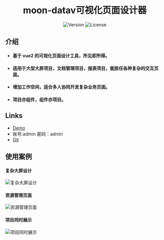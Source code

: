 <h1 align="center">moon-datav可视化页面设计器</h1>
<p align="center">
  <a><img src="https://img.shields.io/npm/v/@kangc/v-md-editor.svg?sanitize=true" alt="Version"></a>
  <a><img src="https://img.shields.io/npm/l/@kangc/v-md-editor.svg?sanitize=true" alt="License"></a>
</p>

## 介绍

-   #### 基于 vue2 的可视化页面设计工具，所见即所得。
-   #### 适用于大型大屏项目，文档管理项目，报表项目，能胜任各种复杂的交互页面。
-   #### 增加工作空间，适合多人协同开发复杂业务页面。
-   #### 项目亦组件，组件亦项目。

## Links

-   [Demo](https://www.1724956493.top/moon-datav/#/)
-   账号:admin 密码：admin
-   [Git](https://github.com/luna-lee/moon-data.git)

## 使用案例

#### 复杂大屏设计

![复杂大屏设计](https://www.1724956493.top/files/690fc290e04111edaeb37bb4f23f4379/大屏设计Demo封面.png)

#### 资源管理页面

![资源管理页面](https://www.1724956493.top/files/5606f060e28011ed91b4f7437d34c747/资源管理项目-封面.png)

#### 项目同时展示

![项目同时展示](https://www.1724956493.top/files/b0d6da80e3e511edaeb37bb4f23f4379/组件式项目.png)
